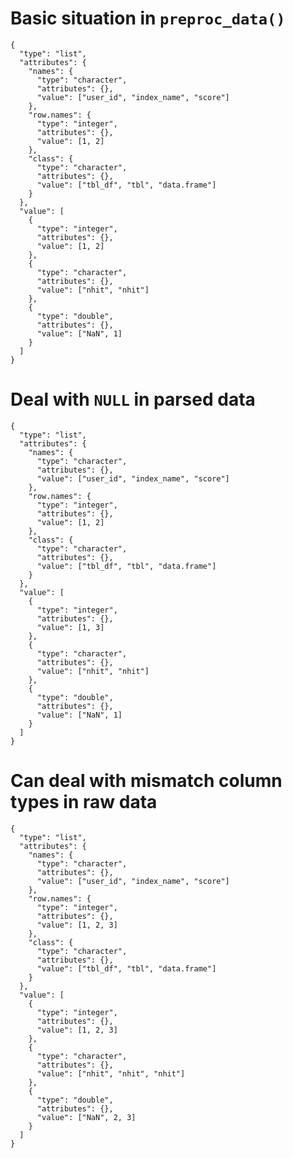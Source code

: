 # Basic situation in `preproc_data()`

    {
      "type": "list",
      "attributes": {
        "names": {
          "type": "character",
          "attributes": {},
          "value": ["user_id", "index_name", "score"]
        },
        "row.names": {
          "type": "integer",
          "attributes": {},
          "value": [1, 2]
        },
        "class": {
          "type": "character",
          "attributes": {},
          "value": ["tbl_df", "tbl", "data.frame"]
        }
      },
      "value": [
        {
          "type": "integer",
          "attributes": {},
          "value": [1, 2]
        },
        {
          "type": "character",
          "attributes": {},
          "value": ["nhit", "nhit"]
        },
        {
          "type": "double",
          "attributes": {},
          "value": ["NaN", 1]
        }
      ]
    }

# Deal with `NULL` in parsed data

    {
      "type": "list",
      "attributes": {
        "names": {
          "type": "character",
          "attributes": {},
          "value": ["user_id", "index_name", "score"]
        },
        "row.names": {
          "type": "integer",
          "attributes": {},
          "value": [1, 2]
        },
        "class": {
          "type": "character",
          "attributes": {},
          "value": ["tbl_df", "tbl", "data.frame"]
        }
      },
      "value": [
        {
          "type": "integer",
          "attributes": {},
          "value": [1, 3]
        },
        {
          "type": "character",
          "attributes": {},
          "value": ["nhit", "nhit"]
        },
        {
          "type": "double",
          "attributes": {},
          "value": ["NaN", 1]
        }
      ]
    }

# Can deal with mismatch column types in raw data

    {
      "type": "list",
      "attributes": {
        "names": {
          "type": "character",
          "attributes": {},
          "value": ["user_id", "index_name", "score"]
        },
        "row.names": {
          "type": "integer",
          "attributes": {},
          "value": [1, 2, 3]
        },
        "class": {
          "type": "character",
          "attributes": {},
          "value": ["tbl_df", "tbl", "data.frame"]
        }
      },
      "value": [
        {
          "type": "integer",
          "attributes": {},
          "value": [1, 2, 3]
        },
        {
          "type": "character",
          "attributes": {},
          "value": ["nhit", "nhit", "nhit"]
        },
        {
          "type": "double",
          "attributes": {},
          "value": ["NaN", 2, 3]
        }
      ]
    }

